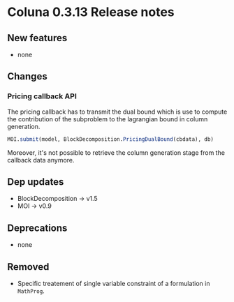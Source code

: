 # Coluna 0.3.13 Release notes

## New features

- none

## Changes

### Pricing callback API

The pricing callback has to transmit the dual bound which is use to compute the contribution of the subproblem to the lagrangian bound in column generation.

```julia
MOI.submit(model, BlockDecomposition.PricingDualBound(cbdata), db)
```

Moreover, it's not possible to retrieve the column generation stage from the callback data anymore.


## Dep updates

- BlockDecomposition -> v1.5
- MOI -> v0.9


## Deprecations 

- none

## Removed

- Specific treatement of single variable constraint of a formulation in `MathProg`.